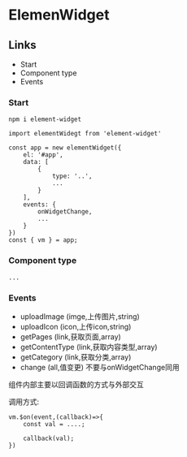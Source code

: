 # ElemenWidget

## Links

* Start
* Component type
* Events

### Start

```
npm i element-widget
```

```
import elementWidegt from 'element-widget'

const app = new elementWidget({
    el: '#app',
    data: [
        {
            type: '..',
            ...
        }
    ],
    events: {
        onWidgetChange,
        ...
    }
})
const { vm } = app;
```
### Component type
```
...

```

### Events

* uploadImage (imge,上传图片,string)
* uploadIcon (icon,上传icon,string)
* getPages (link,获取页面,array)
* getContentType (link,获取内容类型,array)
* getCategory (link,获取分类,array)
* change (all,值变更) 不要与onWidgetChange同用

组件内部主要以回调函数的方式与外部交互

调用方式: 

```
vm.$on(event,(callback)=>{
    const val = ....;

    callback(val);
})
```